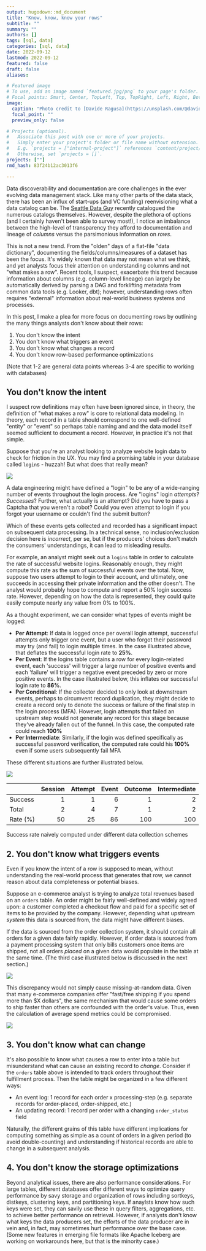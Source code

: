 ```yaml
---
output: hugodown::md_document
title: "Know, know, know your rows"
subtitle: ""
summary: ""
authors: []
tags: [sql, data]
categories: [sql, data]
date: 2022-09-12
lastmod: 2022-09-12
featured: false
draft: false
aliases:

# Featured image
# To use, add an image named `featured.jpg/png` to your page's folder.
# Focal points: Smart, Center, TopLeft, Top, TopRight, Left, Right, BottomLeft, Bottom, BottomRight.
image:
  caption: "Photo credit to [Davide Ragusa](https://unsplash.com/@davideragusa) on Unsplash"
  focal_point: ""
  preview_only: false

# Projects (optional).
#   Associate this post with one or more of your projects.
#   Simply enter your project's folder or file name without extension.
#   E.g. `projects = ["internal-project"]` references `content/project/deep-learning/index.md`.
#   Otherwise, set `projects = []`.
projects: [""]
rmd_hash: 83f24b12ac3013f6

---
```


Data discoverability and documentation are core challenges in the ever evolving data management stack. Like many other parts of the data stack, there has been an influx of start-ups (and VC funding) reenvisioning what a data catalog can be. The [Seattle Data Guy](https://seattledataguy.substack.com/p/cataloging-data-catalogs) recently catalogued the numerous catalogs themselves. However, despite the plethora of options (and I certainly haven't been able to survey most!), I notice an imbalance between the high-level of transparency they afford to documentation and lineage of *columns* versus the parsimonious information on *rows*.

This is not a new trend. From the "olden" days of a flat-file "data dictionary", documenting the fields/columns/measures of a dataset has been the focus. It's widely known that data may not mean what we think, and yet analysts focus their attention on understanding columns and not "what makes a row". Recent tools, I suspect, exacerbate this trend because information about columns (e.g. column-level lineage) can largely be automatically derived by parsing a DAG and forklifting metadata from common data tools (e.g. Looker, dbt); however, understanding rows often requires "external" information about real-world business systems and processes.

In this post, I make a plea for more focus on documenting rows by outlining the many things analysts don't know about their rows:

1.  You don't know the intent
2.  You don't know what triggers an event
3.  You don't know what changes a record
4.  You don't know row-based performance optimizations

(Note that 1-2 are general data points whereas 3-4 are specific to working with databases)

## You don't know the intent

I suspect row definitions may often have been ignored since, in theory, the definition of "what makes a row" is core to relational data modeling. In theory, each record in a table should correspond to one well-defined "entity" or "event" so perhaps table naming and and the data model itself seemed sufficient to document a record. However, in practice it's not that simple.

Suppose that you're an analyst looking to analyze website login data to check for friction in the UX. You may find a promising table in your database called `login`s - huzzah! But what does that really mean?

![](login-log.png)

A data engineering might have defined a "login" to be any of a wide-ranging number of events throughout the login process. Are "logins" login *attempts*? *Successes*? Further, what actually is an attempt? Did you have to pass a Captcha that you weren't a robot? Could you even attempt to login if you forgot your username or couldn't find the submit button?

Which of these events gets collected and recorded has a significant impact on subsequent data processing. In a technical sense, no inclusion/exclusion decision here is *incorrect*, per se, but if the producers' choices don't match the consumers' understandings, it can lead to misleading results.

For example, an analyst might seek out a `logins` table in order to calculate the rate of successful website logins. Reasonably enough, they might compute this rate as the sum of successful events over the total. Now, suppose two users attempt to login to their account, and ultimately, one succeeds in accessing their private information and the other doesn't. The analyst would probably hope to compute and report a 50% login success rate. However, depending on how the data is represented, they could quite easily compute nearly any value from 0% to 100%.

As a thought experiment, we can consider what types of events might be logged:

-   **Per Attempt**: If data is logged once per overall login attempt, successful attempts only trigger one event, but a user who forgot their password may try (and fail) to login multiple times. In the case illustrated above, that deflates the successful login rate to **25%**.
-   **Per Event**: If the logins table contains a row for every login-related event, each 'success' will trigger a large number of positive events and each 'failure' will trigger a negative event preceded by zero or more positive events. In the case illustrated below, this inflates our successful login rate to **86%**.
-   **Per Conditional**: If the collector decided to only look at downstream events, perhaps to circumvent record duplication, they might decide to create a record only to denote the success or failure of the final step in the login process (MFA). However, login attempts that failed an upstream step would not generate any record for this stage because they've already fallen out of the funnel. In this case, the computed rate could reach **100%**
-   **Per Intermediate**: Similarly, if the login was defined specifically as successful password verification, the computed rate could his **100%** even if some users subsequently fail MFA

These different situations are further illustrated below.

![](login-rate.png)

<div class="highlight">

|          | Session | Attempt | Event | Outcome | Intermediate |
|:---------|--------:|--------:|------:|--------:|-------------:|
| Success  |       1 |       1 |     6 |       1 |            2 |
| Total    |       2 |       4 |     7 |       1 |            2 |
| Rate (%) |      50 |      25 |    86 |     100 |          100 |

Success rate naively computed under different data collection schemes

</div>

## 2. You don't know what triggers events

Even if you know the intent of a row is supposed to mean, without understanding the real-world process that generates that row, we cannot reason about data completeness or potential biases.

Suppose an e-commerce analyst is trying to analyze total revenues based on an `orders` table. An order might be fairly well-defined and widely agreed upon: a customer completed a checkout flow and paid for a specific set of items to be provided by the company. However, depending what upstream *system* this data is sourced from, the data might have different biases.

If the data is sourced from the order collection system, it should contain all orders for a given date fairly rapidly. However, if order data is sourced from a payment processing system that only bills customers once items are shipped, not all orders *placed* on a given data would populate in the table at the same time. (The third case illustrated below is discussed in the next section.)

![](featured.jpg)

This discrepancy would not simply cause missing-at-random data. Given that many e-commerce companies offer "fast/free shipping if you spend more than \$X dollars", the same mechanism that would cause some orders to ship faster than others are confounded with the order's value. Thus, even the calculation of average spend metrics could be compromised.

![](order-date.png)

## 3. You don't know what can change

It's also possible to know what causes a row to enter into a table but misunderstand what can cause an existing record to *change*. Consider if the `orders` table above is intended to track orders throughout their fulfillment process. Then the table might be organized in a few different ways:

-   An event log: 1 record for each order x processing-step (e.g. separate records for order-placed, order-shipped, etc.)
-   An updating record: 1 record per order with a changing `order_status` field

Naturally, the different grains of this table have different implications for computing something as simple as a count of orders in a given period (to avoid double-counting) and understanding if historical records are able to change in a subsequent analysis.

## 4. You don't know the storage optimizations

Beyond analytical issues, there are also performance considerations. For large tables, different databases offer different ways to optimize query performance by savy storage and organization of rows including sortkeys, distkeys, clustering keys, and partitioning keys. If anaylsts know how such keys were set, they can savily use these in query filters, aggregations, etc. to achieve better performance on retrieval. However, if analysts don't know what keys the data producers set, the efforts of the data producer are in vein and, in fact, may sometimes hurt performance over the base case. (Some new features in emerging file formats like Apache Iceberg are working on workarounds here, but that is the minority case.)

